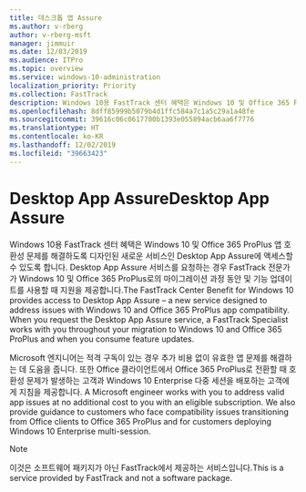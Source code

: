 ```yaml
---
title: 데스크톱 앱 Assure
ms.author: v-rberg
author: v-rberg-msft
manager: jimmuir
ms.date: 12/03/2019
ms.audience: ITPro
ms.topic: overview
ms.service: windows-10-administration
localization_priority: Priority
ms.collection: FastTrack
description: Windows 10용 FastTrack 센터 혜택은 Windows 10 및 Office 365 ProPlus 앱 호환성 문제를 해결하도록 디자인된 서비스인 Desktop App Assure에 액세스할 수 있도록 합니다.
ms.openlocfilehash: 8dff85999b5079b4d1ffc584a7c1a5c29a1a48fe
ms.sourcegitcommit: 39616c06c0617700b1393e055894acb6aa6f7776
ms.translationtype: HT
ms.contentlocale: ko-KR
ms.lasthandoff: 12/02/2019
ms.locfileid: "39663423"
---
```

# <a name="desktop-app-assure"></a><span data-ttu-id="de715-103">Desktop App Assure</span><span class="sxs-lookup"><span data-stu-id="de715-103">Desktop App Assure</span></span>

<span data-ttu-id="de715-p101">Windows 10용 FastTrack 센터 혜택은 Windows 10 및 Office 365 ProPlus 앱 호환성 문제를 해결하도록 디자인된 새로운 서비스인 Desktop App Assure에 액세스할 수 있도록 합니다. Desktop App Assure 서비스를 요청하는 경우 FastTrack 전문가가 Windows 10 및 Office 365 ProPlus로의 마이그레이션 과정 동안 및 기능 업데이트를 사용할 때 지원을 제공합니다.</span><span class="sxs-lookup"><span data-stu-id="de715-p101">The FastTrack Center Benefit for Windows 10 provides access to Desktop App Assure – a new service designed to address issues with Windows 10 and Office 365 ProPlus app compatibility. When you request the Desktop App Assure service, a FastTrack Specialist works with you throughout your migration to Windows 10 and Office 365 ProPlus and when you consume feature updates.</span></span> 

<span data-ttu-id="de715-p102">Microsoft 엔지니어는 적격 구독이 있는 경우 추가 비용 없이 유효한 앱 문제를 해결하는 데 도움을 줍니다. 또한 Office 클라이언트에서 Office 365 ProPlus로 전환할 때 호환성 문제가 발생하는 고객과 Windows 10 Enterprise 다중 세션을 배포하는 고객에게 지침을 제공합니다. </span><span class="sxs-lookup"><span data-stu-id="de715-p102">A Microsoft engineer works with you to address valid app issues at no additional cost to you with an eligible subscription. We also provide guidance to customers who face compatibility issues transitioning from Office clients to Office 365 ProPlus and for customers deploying Windows 10 Enterprise multi-session.</span></span> 

  > [!NOTE]
> <span data-ttu-id="de715-108">이것은 소프트웨어 패키지가 아닌 FastTrack에서 제공하는 서비스입니다.</span><span class="sxs-lookup"><span data-stu-id="de715-108">This is a service provided by FastTrack and not a software package.</span></span>

    

 
